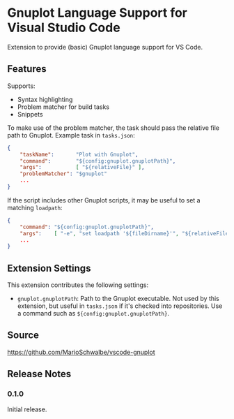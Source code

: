 # Gnuplot Language Support for Visual Studio Code #

Extension to provide (basic) Gnuplot language support for VS Code.

## Features ##

Supports:

+ Syntax highlighting
+ Problem matcher for build tasks
+ Snippets

To make use of the problem matcher, the task should pass the relative file path to Gnuplot.
Example task in `tasks.json`:

```json
{
    "taskName":       "Plot with Gnuplot",
    "command":        "${config:gnuplot.gnuplotPath}",
    "args":           [ "${relativeFile}" ],
    "problemMatcher": "$gnuplot"
    ...
}
```

If the script includes other Gnuplot scripts, it may be useful to set a matching `loadpath`:

```json
{
    "command": "${config:gnuplot.gnuplotPath}",
    "args":    [ "-e", "set loadpath '${fileDirname}'", "${relativeFile}" ],
    ...
}
```

## Extension Settings ##

This extension contributes the following settings:

+ `gnuplot.gnuplotPath`: Path to the Gnuplot executable. Not used by this extension, but useful in
  `tasks.json` if it's checked into repositories. Use a command such as
  `${config:gnuplot.gnuplotPath}`.

## Source ##

<https://github.com/MarioSchwalbe/vscode-gnuplot>

## Release Notes ##

### 0.1.0 ###

Initial release.

